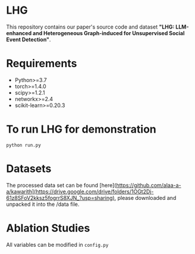 # LHG
This repository contains our paper's source code and dataset **"LHG: LLM-enhanced and Heterogeneous Graph-induced for Unsupervised Social Event Detection"**.

# Requirements
* Python>=3.7
* torch>=1.4.0
* scipy>=1.2.1
* networkx>=2.4
* scikit-learn>=0.20.3

# To run LHG for demonstration
```python run.py```

# Datasets
The processed data set can be found [here](https://github.com/alaa-a-a/kawarith](https://drive.google.com/drive/folders/1OGt2Dj-61z8SFoV2kksz5fogrrS8XJN_?usp=sharing), please downloaded and unpacked it into the /data file.


# Ablation Studies
All variables can be modified in ```config.py```
